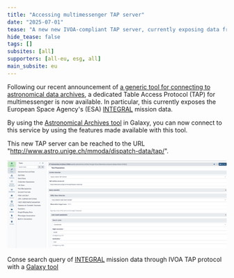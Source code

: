 ```yaml
---
title: "Accessing multimessenger TAP server"
date: "2025-07-01"
tease: "A new new IVOA-compliant TAP server, currently exposing data from the INTEGRAl mission, is now directly accessible from Galaxy."
hide_tease: false
tags: []
subsites: [all]
supporters: [all-eu, esg, all]
main_subsite: eu
---
```


Following our recent announcement of [a generic tool for connecting to astronomical data archives](https://galaxyproject.org/news/2023-09-07-esg-wp5-astronomy-archives/), a dedicated Table Access Protocol (TAP) for multimessenger is now available. In particular, this currently exposes the European Space Agency's (ESA) [INTEGRAL](https://www.esa.int/Science_Exploration/Space_Science/Integral) mission data.

By using the [Astronomical Archives tool](https://astronomy.usegalaxy.eu/root?tool_id=astronomical_archives) in Galaxy, you can now connect to this service by using the features made available with this tool. 

This new TAP server can be reached to the URL "http://www.astro.unige.ch/mmoda/dispatch-data/tap/".

<div class="center">
<div class="img-sizer" style="width: 100%">

![Example of an ADQL query, that performs a cone search around a point with provided coordinates](galaxy-ivoa-mmoda-tap.png)</div>  

<figcaption>
Conse search query of <a href="https://sci.esa.int/web/integral">INTEGRAL</a> mission data through IVOA TAP protocol with a <a href="https://usegalaxy.eu/root?tool_id=astronomical_archives">Galaxy tool</a>
</figcaption>
</div>
    
